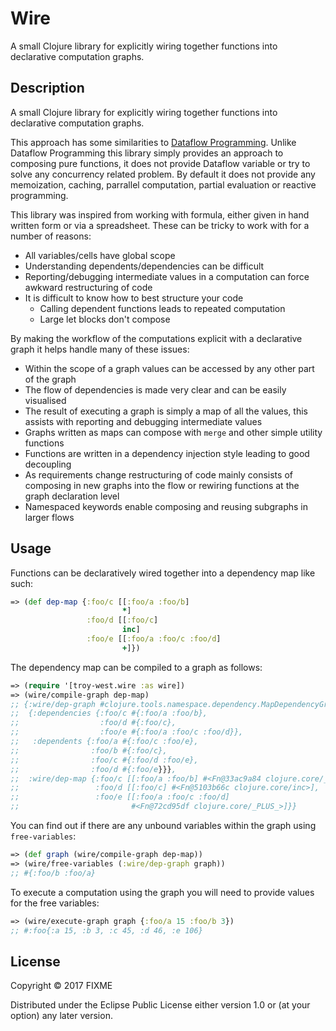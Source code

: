 # Wire

A small Clojure library for explicitly wiring together functions into declarative computation graphs.

  ## Description

  A small Clojure library for explicitly wiring together functions into
  declarative computation graphs.

  This approach has some similarities to [Dataflow Programming](https://en.wikipedia.org/wiki/Dataflow_programming).
  Unlike Dataflow Programming this library simply provides an approach to
  composing pure functions, it does not provide Dataflow variable or try to
  solve any concurrency related problem. By default it does not provide any
  memoization, caching, parrallel computation, partial evaluation or reactive
  programming.

  This library was inspired from working with formula, either given in hand
  written form or via a spreadsheet. These can be tricky to work with for a
  number of reasons:

  * All variables/cells have global scope
  * Understanding dependents/dependencies can be difficult
  * Reporting/debugging intermediate values in a computation can force
    awkward restructuring of code
  * It is difficult to know how to best structure your code
    * Calling dependent functions leads to repeated computation
    * Large let blocks don't compose

  By making the workflow of the computations explicit with a declarative
  graph it helps handle many of these issues:

  * Within the scope of a graph values can be accessed by any other part of
    the graph
  * The flow of dependencies is made very clear and can be easily visualised
  * The result of executing a graph is simply a map of all the values, this
    assists with reporting and debugging intermediate values
  * Graphs written as maps can compose with `merge` and other simple
    utility functions
  * Functions are written in a dependency injection style leading to
    good decoupling
  * As requirements change restructuring of code mainly consists of composing
    in new graphs into the flow or rewiring functions at the graph declaration
    level
  * Namespaced keywords enable composing and reusing subgraphs in larger flows

  ## Usage

  Functions can be declaratively wired together into a dependency map like such:

  ```clojure
  => (def dep-map {:foo/c [[:foo/a :foo/b]
                           *]
                   :foo/d [[:foo/c]
                           inc]
                   :foo/e [[:foo/a :foo/c :foo/d]
                           +]})
  ```

  The dependency map can be compiled to a graph as follows:

  ```clojure
  => (require '[troy-west.wire :as wire])
  => (wire/compile-graph dep-map)
  ;; {:wire/dep-graph #clojure.tools.namespace.dependency.MapDependencyGraph
  ;;  {:dependencies {:foo/c #{:foo/a :foo/b},
  ;;                  :foo/d #{:foo/c},
  ;;                  :foo/e #{:foo/a :foo/c :foo/d}},
  ;;   :dependents {:foo/a #{:foo/c :foo/e},
  ;;                :foo/b #{:foo/c},
  ;;                :foo/c #{:foo/d :foo/e},
  ;;                :foo/d #{:foo/e}}},
  ;;  :wire/dep-map {:foo/c [[:foo/a :foo/b] #<Fn@33ac9a84 clojure.core/_STAR_>],
  ;;                 :foo/d [[:foo/c] #<Fn@5103b66c clojure.core/inc>],
  ;;                 :foo/e [[:foo/a :foo/c :foo/d]
  ;;                         #<Fn@72cd95df clojure.core/_PLUS_>]}}
  ```

  You can find out if there are any unbound variables within the graph using
  `free-variables`:

  ```clojure
  => (def graph (wire/compile-graph dep-map))
  => (wire/free-variables (:wire/dep-graph graph))
  ;; #{:foo/b :foo/a}
  ```

  To execute a computation using the graph you will need to provide values for
  the free variables:

  ```clojure
  => (wire/execute-graph graph {:foo/a 15 :foo/b 3})
  ;; #:foo{:a 15, :b 3, :c 45, :d 46, :e 106}
  ```

## License

Copyright © 2017 FIXME

Distributed under the Eclipse Public License either version 1.0 or (at
your option) any later version.
